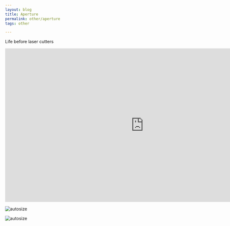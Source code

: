 ```yaml
---
layout: blog 
title: Aperture
permalink: other/aperture
tags: other

---
```



Life before laser cutters 





<iframe src="https://player.vimeo.com/video/59374714?title=0&byline=0&portrait=0" width="900" height="500" frameborder="0" webkitallowfullscreen mozallowfullscreen allowfullscreen></iframe>

![autosize]({{site.url}}/media/blades1.jpg "aperture blades")

![autosize]({{site.url}}/media/apertureConst.jpg "construction")




